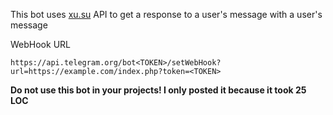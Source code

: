 This bot uses [xu.su](https://xu.su) API to get a response to a user's message with a user's message

WebHook URL
```
https://api.telegram.org/bot<TOKEN>/setWebHook?url=https://example.com/index.php?token=<TOKEN>
```

**Do not use this bot in your projects! I only posted it because it took 25 LOC**